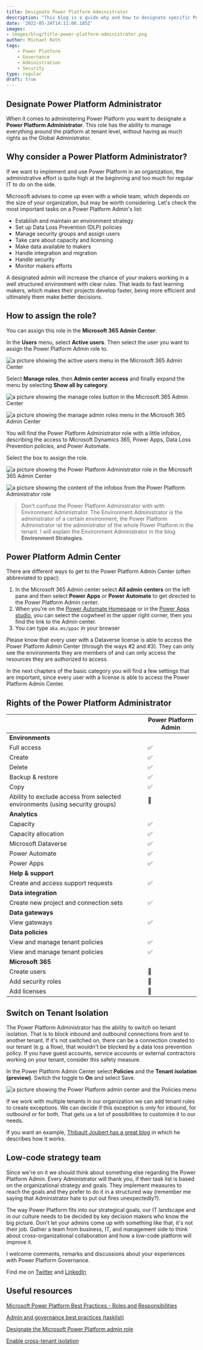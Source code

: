 ```yaml
---
title: Designate Power Platform Administrator
description: "This blog is a guide why and how to designate specific Power Platform administrator and what they actually have to do"
date: '2022-05-24T14:11:06.185Z'
images: 
- images/blog/title-power-platform-administrator.png
author: Michael Roth
tags: 
    - Power Platform
    - Governance
    - Administration
    - Security
type: regular
draft: true
---
```


## Designate Power Platform Administrator

When it comes to administering Power Platform you want to designate a **Power Platform Administrator**. This role has the ability to manage everything around the platform at tenant level, without having as much rights as the Global Administrator.

## Why consider a Power Platform Administrator?

If we want to implement and use Power Platform in an organization, the administrative effort is quite high at the beginning and too much for regular IT to do on the side.

Microsoft advises to come up even with a whole team, which depends on the size of your organization, but may be worth considering. Let's check the most important tasks on a Power Platform Admin's list:

- Establish and maintain an environment strategy
- Set up Data Loss Prevention (DLP) policies
- Manage security groups and assign users
- Take care about capacity and licensing
- Make data available to makers
- Handle integration and migration
- Handle security
- Monitor makers efforts

A designated admin will increase the chance of your makers working in a well structured environment with clear rules. That leads to fast learning makers, which makes their projects develop faster, being more efficient and ultimately them make better decisions.

## How to assign the role?

You can assign this role in the **Microsoft 365 Admin Center**:

In the **Users** menu, select **Active users**. Then select the user you want to assign the Power Platform Admin role to.

![a picture showing the active users menu in the Microsoft 365 Admin Center](https://github.com/MichaelRoth42/Juicy-Blog-Stuff/blob/main/assets/images/blog/PowerPlatformAdmin_0.png)

Select **Manage roles**, then **Admin center access** and finally expand the menu by selecting **Show all by category**.

![a picture showing the manage roles button in the Microsoft 365 Admin Center](https://github.com/MichaelRoth42/Juicy-Blog-Stuff/blob/main/assets/images/blog/PowerPlatformAdmin_01.png)

![a picture showing the manage admin roles menu in the Microsoft 365 Admin Center](https://github.com/MichaelRoth42/Juicy-Blog-Stuff/blob/main/assets/images/blog/PowerPlatformAdmin_1.png)

You will find the Power Platform Administrator role with a little infobox, describing the access to Microsoft Dynamics 365, Power Apps, Data Loss Prevention policies, and Power Automate.

Select the box to assign the role.

![a picture showing the Power Platform Administrator role in the Microsoft 365 Admin Center](https://github.com/MichaelRoth42/Juicy-Blog-Stuff/blob/main/assets/images/blog/PowerPlatformAdmin_2.png)

![a picture showing the content of the infobox from the Power Platform Administrator role](https://github.com/MichaelRoth42/Juicy-Blog-Stuff/blob/main/assets/images/blog/PowerPlatformAdmin_3.png)

> Don't confuse the Power Platform Administrator with with Environment Administrator. The Environment Administrator is the administrator of a certain environment, the Power Platform Administrator ist the administrator of the whole Power Platform in the tenant. I will explain the Environment Administrator in the blog **Environment Strategies**.

## Power Platform Admin Center

There are different ways to get to the Power Platform Admin Center (often abbreviated to ppac):

1. In the Microsoft 365 Admin center select **All admin centers** on the left pane and then select **Power Apps** or **Power Automate** to get directed to the Power Platform Admin center.
2. When you're on the [Power Automate Homepage](https://flow.microsoft.com) or in the [Power Apps studio](https://make.powerapps.com), you can select the cogwheel in the upper right corner, then you find the link to the Admin center.
3. You can type `aka.ms/ppac` in your browser

Please know that every user with a Dataverse license is able to access the Power Platform Admin Center (through the ways #2 and #3). They can only see the environments they are members of and can only access the resources they are authorized to access.

In the next chapters of the basic category you will find a few settings that are important, since every user with a license is able to access the Power Platform Admin Center.

## Rights of the Power Platform Administrator

|                                                                              | Power Platform Admin |
|------------------------------------------------------------------------------|----------------------|
| **Environments**                                                             |                      |
| Full access                                                                  |           ✅          |
| Create                                                                       |           ✅          |
| Delete                                                                       |           ✅          |
| Backup & restore                                                             |           ✅          |
| Copy                                                                         |           ✅          |
| Ability to exclude access from selected environments (using security groups) |           🛑          |
| **Analytics**                                                                |                      |
| Capacity                                                                     |           ✅          |
| Capacity allocation                                                          |           ✅          |
| Microsoft Dataverse                                                          |           ✅          |
| Power Automate                                                               |           ✅          |
| Power Apps                                                                   |           ✅          |
| **Help & support**                                                           |                      |
| Create and access support requests                                           |           ✅          |
| **Data integration**                                                         |                      |
| Create new project and connection sets                                       |           ✅          |
| **Data gateways**                                                            |                      |
| View gateways                                                                |           ✅          |
| **Data policies**                                                            |                      |
| View and manage tenant policies                                              |           ✅          |
| View and manage tenant policies                                              |           ✅          |
| **Microsoft 365**                                                            |                      |
| Create users                                                                 |           🛑          |
| Add security roles                                                           |           🛑          |
| Add licenses                                                                 |           🛑          |

## Switch on Tenant Isolation

The Power Platform Administrator has the ability to switch on tenant isolation. That is to block inbound and outbound connections from and to another tenant. If it's not switched on, there can be a connection created to our tenant (e.g. a flow), that wouldn't be blocked by a data loss prevention policy. If you have guest accounts, service accounts or external contractors working on your tenant, consider this safety measure.

In the Power Platform Admin Center select **Policies** and the **Tenant isolation (preview)**. Switch the toggle to **On** and select Save. 

![a picture showing the Power Platform admin center and the Policies menu](https://github.com/MichaelRoth42/Juicy-Blog-Stuff/blob/main/assets/images/blog/Tenant_Isolation0.png)

If we work with multiple tenants in our organization we can add tenant rules to create exceptions. We can decide if this exception is only for inbound, for outbound or for both. That gets us a lot of possibilities to customize it to our needs.

If you want an example, [Thibault Joubert has a great blog](https://www.thijoubert.com/2021-07/PowerPlatform-TenantIsolation/) in which he describes how it works.

## Low-code strategy team

Since we're on it we should think about something else regarding the Power Platform Admin. Every Administrator will thank you, if their task list is based on the organizational strategy and goals. They implement measures to reach the goals and they prefer to do it in a structured way (remember me saying that Administrator hate to put out fires unexpectedly?).

The way Power Platform fits into our strategical goals, our IT landscape and in our culture needs to be decided by key decision makers who know the big picture. Don't let your admins come up with something like that, it's not their job. Gather a team from business, IT, and management side to think about cross-organizational collaboration and how a low-code platform will improve it.

I welcome comments, remarks and discussions about your experiences with Power Platform Governance.

Find me on [Twitter](https://twitter.com/MichaelRoth42) and [LinkedIn](https://www.linkedin.com/in/michael-roth-handsomeguy/)

## Useful resources

[Microsoft Power Platform Best Practices - Roles and Responsibilities](https://docs.microsoft.com/en-us/power-platform/guidance/adoption/roles)

[Admin and governance best practices (tasklist)](https://docs.microsoft.com/en-us/power-platform/guidance/adoption/admin-best-practices)

[Designate the Microsoft Power Platform admin role](https://docs.microsoft.com/en-us/power-platform/guidance/adoption/pp-admin)

[Enable cross-tenant isolation](https://docs.microsoft.com/en-us/power-platform/guidance/adoption/tenant-isolation)
